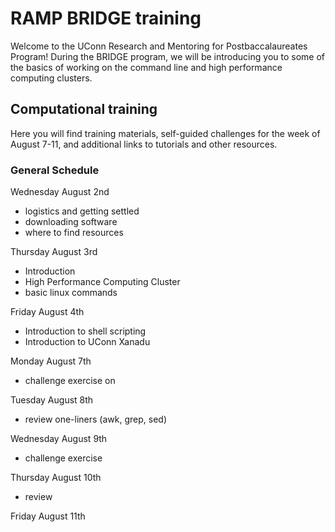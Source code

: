 # RAMP BRIDGE training

Welcome to the UConn Research and Mentoring for Postbaccalaureates Program! During the BRIDGE program, we will be introducing you to some of the basics of working on the command line and high performance computing clusters.

## Computational training

Here you will find training materials, self-guided challenges for the week of August 7-11, and additional links to tutorials and other resources.




### General Schedule
Wednesday August 2nd
- logistics and getting settled
- downloading software
- where to find resources 

Thursday August 3rd
- Introduction
- High Performance Computing Cluster
- basic linux commands

Friday August 4th
- Introduction to shell scripting
- Introduction to UConn Xanadu

Monday August 7th
- challenge exercise on 

Tuesday August 8th
- review one-liners (awk, grep, sed) 

Wednesday August 9th 
- challenge exercise 

Thursday August 10th 
- review 

Friday August 11th
